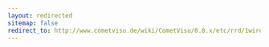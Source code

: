 ```yaml
---
layout: redirected
sitemap: false
redirect_to: http://www.cometvisu.de/wiki/CometVisu/0.8.x/etc/rrd/1wire_owfs/temperatur/de/
---
```


